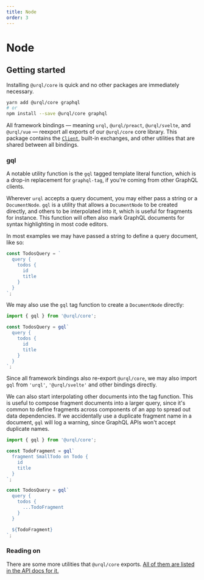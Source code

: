 ```yaml
---
title: Node
order: 3
---
```


# Node

## Getting started

Installing `@urql/core` is quick and no other packages are immediately necessary.

```sh
yarn add @urql/core graphql
# or
npm install --save @urql/core graphql
```

All framework bindings — meaning `urql`, `@urql/preact`, `@urql/svelte`, and `@urql/vue` — reexport
all exports of our `@urql/core` core library. This package contains the
[`Client`](../api/core.md#client), built-in exchanges, and other utilities that are shared between
all bindings.

### gql

A notable utility function is the `gql` tagged template literal function, which is a drop-in
replacement for `graphql-tag`, if you're coming from other GraphQL clients.

Wherever `urql` accepts a query document, you may either pass a string or a `DocumentNode`. `gql` is
a utility that allows a `DocumentNode` to be created directly, and others to be interpolated into
it, which is useful for fragments for instance. This function will often also mark GraphQL documents
for syntax highlighting in most code editors.

In most examples we may have passed a string to define a query document, like so:

```js
const TodosQuery = `
  query {
    todos {
      id
      title
    }
  }
`;
```

We may also use the `gql` tag function to create a `DocumentNode` directly:

```js
import { gql } from '@urql/core';

const TodosQuery = gql`
  query {
    todos {
      id
      title
    }
  }
`;
```

Since all framework bindings also re-export `@urql/core`, we may also import `gql` from `'urql'`,
`'@urql/svelte'` and other bindings directly.

We can also start interpolating other documents into the tag function. This is useful to compose
fragment documents into a larger query, since it's common to define fragments across components of
an app to spread out data dependencies. If we accidentally use a duplicate fragment name in a
document, `gql` will log a warning, since GraphQL APIs won't accept duplicate names.

```js
import { gql } from '@urql/core';

const TodoFragment = gql`
  fragment SmallTodo on Todo {
    id
    title
  }
`;

const TodosQuery = gql`
  query {
    todos {
      ...TodoFragment
    }
  }

  ${TodoFragment}
`;
```

### Reading on

There are some more utilities that `@urql/core` exports. [All of them are listed in the API docs for
it.](../api/core.md)
